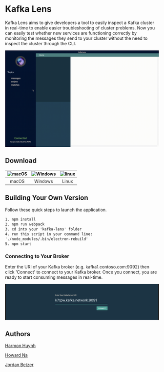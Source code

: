 # Kafka Lens
Kafka Lens aims to give developers a tool to easily inspect a Kafka cluster in real-time to enable easier troubleshooting of cluster problems. Now you can easily test whether new services are functioning correctly by monitoring the messages they send to your cluster without the need to inspect the cluster through the CLI.

![alt text](kl-g.gif "Screen Capture")

## Download

|![macOS](https://img.icons8.com/ios/2x/mac-os-filled.png "https://google.com")|![Windows](https://www.freeiconspng.com/minicovers/system-windows-icon-png-4.png "https://google.com")|![linux](https://www.freeiconspng.com/minicovers/linux-icon-4.png "Linux")|
|:---:|:---:|:---:|
|macOS|Windows|Linux|

## Building Your Own Version

Follow these quick steps to launch the application.

```
1. npm install
2. npm run webpack
3. cd into your 'kafka-lens' folder
4. run this script in your command line: './node_modules/.bin/electron-rebuild'
5. npm start
```

### Connecting to Your Broker

Enter the URI of your Kafka broker (e.g. kafka1.contoso.com:9092) then click 'Connect' to connect to your Kafka broker. Once you connect, you are ready to start consuming messages in real-time. 

![](cp-rm.gif)

## Authors
[Harmon Huynh](https://github.com/iAmHarmon)

[Howard Na](https://github.com/howardNa)

[Jordan Betzer](https://github.com/jordanzobean)

